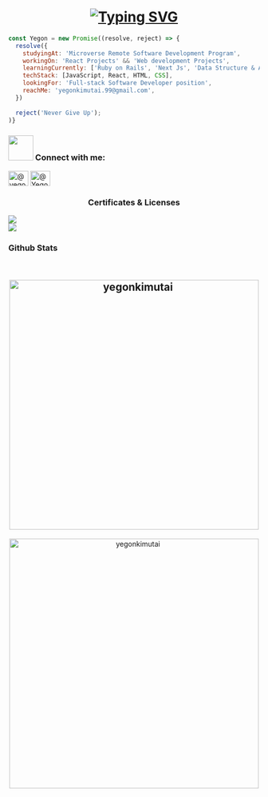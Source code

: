 <h1 align="center"><a href="https://git.io/typing-svg"><img src="https://readme-typing-svg.demolab.com?font=Fira+Code&weight=600&size=22&pause=700&width=435&lines=Hello+there+%2C+I'm+Yegon+%F0%9F%91%8B;A+Full-Stack+Software+Developer" alt="Typing SVG" /></a></h1>



```javascript
const Yegon = new Promise((resolve, reject) => {
  resolve({
    studyingAt: 'Microverse Remote Software Development Program',
    workingOn: 'React Projects' && 'Web development Projects',
    learningCurrently: ['Ruby on Rails', 'Next Js', 'Data Structure & Algorithms']
    techStack: [JavaScript, React, HTML, CSS],
    lookingFor: 'Full-stack Software Developer position',
    reachMe: 'yegonkimutai.99@gmail.com',
  })
  
  reject('Never Give Up');
)}
```

<h3 align="left"><img src="https://github.com/TheDudeThatCode/TheDudeThatCode/blob/master/Assets/Handshake.gif" width="50"> Connect with me:</h3>
<p align="left">
<a href="https://twitter.com/yegonbrian8" target="blank"><img align="center" src="https://raw.githubusercontent.com/rahuldkjain/github-profile-readme-generator/master/src/images/icons/Social/twitter.svg" alt="@yegonbrian8" height="30" width="40" /></a>
<a href="https://www.linkedin.com/in/brian-yegon-0717a1241/" target="blank"><img align="center" src="https://raw.githubusercontent.com/rahuldkjain/github-profile-readme-generator/master/src/images/icons/Social/linked-in-alt.svg" alt="@Yegonbrian" height="30" width="40" /></a>
</p>

<h3 align="left" style="display: flex; justify-content: center; align-item: center;">Certificates & Licenses</h3>
 <p style="width:20px">
 <img src = "https://api.accredible.com/v1/frontend/credential_website_embed_image/badge/70100858"></img>
 <img src = "https://api.accredible.com/v1/frontend/credential_website_embed_image/badge/72351775"></img>
</p>

### Github Stats
<h2 align="center">&nbsp;<img align="center" width="500" src="https://github-readme-stats.vercel.app/api?username=yegonkimutai&show_icons=true&locale=en" alt="yegonkimutai" /></h2>

<p align="center"><img align="center" src="https://github-readme-streak-stats.herokuapp.com/?user=yegonkimutai&" alt="yegonkimutai" width="500" /></p>

